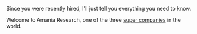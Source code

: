 Since you were recently hired, I'll just tell you everything you need to know.

Welcome to Amania Research, one of the three <a href="start/supercompanies">super companies</a> in the world.
